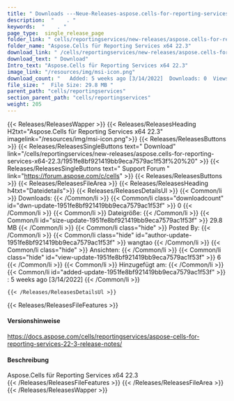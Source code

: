 ```yaml
---
title: " Downloads ---Neue-Releases-aspose.cells-for-reporting-services-x64-22.3 . "
description:  "    . " 
keywords:  "    . " 
page_type:  single_release_page
folder_link: " cells/reportingservices/new-releases/aspose.cells-for-reporting-services-x64-22.3/"
folder_name: "Aspose.Cells für Reporting Services x64 22.3"
download_link: " /cells/reportingservices/new-releases/aspose.cells-for-reporting-services-x64-22.3/1951fe8bf921419bb9eca7579ac1f53f"
download_text: " Download"
Intro_text: "Aspose.Cells für Reporting Services x64 22.3"
image_link: "/resources/img/msi-icon.png"
download_count: "   Added: 5 weeks ago [3/14/2022]  Downloads: 0  Views: 5"
file_size: "  File Size: 29.8 MB "
parent_path: "cells/reportingservices"
section_parent_path: "cells/reportingservices"
weight: 205
---
```


{{< Releases/ReleasesWapper >}}
  {{< Releases/ReleasesHeading H2txt="Aspose.Cells für Reporting Services x64 22.3" imagelink="/resources/img/msi-icon.png">}}
  {{< Releases/ReleasesButtons >}}
    {{< Releases/ReleasesSingleButtons text=" Download" link="/cells/reportingservices/new-releases/aspose.cells-for-reporting-services-x64-22.3/1951fe8bf921419bb9eca7579ac1f53f%20%20" >}}
    {{< Releases/ReleasesSingleButtons text=" Support Forum " link="https://forum.aspose.com/c/cells" >}}
  {{< Releases/ReleasesButtons >}}
  {{< Releases/ReleasesFileArea >}}
    {{< Releases/ReleasesHeading h4txt="Dateidetails">}}
    {{< Releases/ReleasesDetailsUl >}}
            {{< Common/li >}} Downloads: {{< /Common/li >}}
      {{< Common/li class="downloadcount" id="dwn-update-1951fe8bf921419bb9eca7579ac1f53f" >}} 0 {{< /Common/li >}}
      {{< Common/li >}} Dateigröße: {{< /Common/li >}}
      {{< Common/li id="size-update-1951fe8bf921419bb9eca7579ac1f53f" >}} 29.8 MB {{< /Common/li >}} 
      {{< Common/li  class="hide" >}} Posted By: {{< /Common/li >}} 
      {{< Common/li class="hide" id="author-update-1951fe8bf921419bb9eca7579ac1f53f" >}} wangtao {{< /Common/li >}}
      {{< Common/li class="hide" >}} Ansichten: {{< /Common/li >}}
      {{< Common/li class="hide" id="view-update-1951fe8bf921419bb9eca7579ac1f53f" >}} 6 {{< /Common/li >}}
      {{< Common/li >}} Hinzugefügt am: {{< /Common/li >}}
      {{< Common/li id="added-update-1951fe8bf921419bb9eca7579ac1f53f" >}} : 5 weeks ago [3/14/2022] {{< /Common/li >}} 

    {{< /Releases/ReleasesDetailsUl >}}

  {{< Releases/ReleasesFileFeatures >}}
      <h4>Versionshinweise</h4><div> <a href="https://docs.aspose.com/cells/reportingservices/aspose-cells-for-reporting-services-22-3-release-notes/">https://docs.aspose.com/cells/reportingservices/aspose-cells-for-reporting-services-22-3-release-notes/</a></div><h4> Beschreibung</h4><div class="HTMLDescription"> Aspose.Cells für Reporting Services x64 22.3</div>
  {{< /Releases/ReleasesFileFeatures >}}
 {{< /Releases/ReleasesFileArea >}}
{{< /Releases/ReleasesWapper >}}



